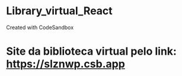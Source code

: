 # Library_virtual_React
Created with CodeSandbox

# Site da biblioteca virtual pelo link: https://slznwp.csb.app
